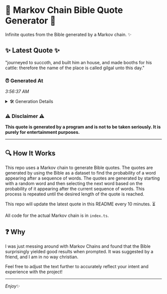 # 📖 Markov Chain Bible Quote Generator 📖

Infinite quotes from the Bible generated by a Markov chain. ✨

## ✨ Latest Quote ✨
"journeyed to succoth, and built him an house, and made booths for his cattle: therefore the name of the place is called gilgal unto this day."

### ⏰ Generated At
*3:56:37 AM*

<details>
    <summary>🛠️ Generation Details</summary>
    <p>
        <strong>🌱 Seed:</strong> journeyed<br>
        <strong>🔄 Iterations:</strong> 25<br>
        <strong>📜 Context History:</strong><br>[ journeyed ]: to<br>[ journeyed, to ]: succoth,<br>[ journeyed, to, succoth, ]: and<br>[ journeyed, to, succoth,, and ]: built<br>[ journeyed, to, succoth,, and, built ]: him<br>[ journeyed, to, succoth,, and, built, him ]: an<br>[ to, succoth,, and, built, him, an ]: house,<br>[ succoth,, and, built, him, an, house, ]: and<br>[ and, built, him, an, house,, and ]: made<br>[ built, him, an, house,, and, made ]: booths<br>[ him, an, house,, and, made, booths ]: for<br>[ an, house,, and, made, booths, for ]: his<br>[ house,, and, made, booths, for, his ]: cattle:<br>[ and, made, booths, for, his, cattle: ]: therefore<br>[ made, booths, for, his, cattle:, therefore ]: the<br>[ booths, for, his, cattle:, therefore, the ]: name<br>[ for, his, cattle:, therefore, the, name ]: of<br>[ his, cattle:, therefore, the, name, of ]: the<br>[ cattle:, therefore, the, name, of, the ]: place<br>[ therefore, the, name, of, the, place ]: is<br>[ the, name, of, the, place, is ]: called<br>[ name, of, the, place, is, called ]: gilgal<br>[ of, the, place, is, called, gilgal ]: unto<br>[ the, place, is, called, gilgal, unto ]: this<br>[ place, is, called, gilgal, unto, this ]: day.<br>
    </p>
</details>

### ⚠️ Disclaimer ⚠️
**This quote is generated by a program and is not to be taken seriously. It is purely for entertainment purposes.**

---

## 🔍 How It Works

This repo uses a Markov chain to generate Bible quotes. The quotes are generated by using the Bible as a dataset to find the probability of a word appearing after a sequence of words. The quotes are generated by starting with a random word and then selecting the next word based on the probability of it appearing after the current sequence of words. This process is repeated until the desired length of the quote is reached.

This repo will update the latest quote in this README every 10 minutes. ⏳

All code for the actual Markov chain is in `index.ts`.

## ❓ Why

I was just messing around with Markov Chains and found that the Bible surprisingly yielded good results when prompted. 
It was suggested by a friend, and I am in no way christian.

Feel free to adjust the text further to accurately reflect your intent and experience with the project!

---

*Enjoy*✨
